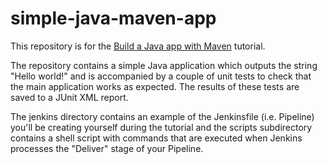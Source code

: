 # simple-java-maven-app
This repository is for the [Build a Java app with Maven](https://www.jenkins.io/doc/tutorials/build-a-java-app-with-maven/) tutorial.

The repository contains a simple Java application which outputs the string "Hello world!" and is accompanied by a couple of unit tests to check that the main application works as expected. The results of these tests are saved to a JUnit XML report.

The jenkins directory contains an example of the Jenkinsfile (i.e. Pipeline) you'll be creating yourself during the tutorial and the scripts subdirectory contains a shell script with commands that are executed when Jenkins processes the "Deliver" stage of your Pipeline.
